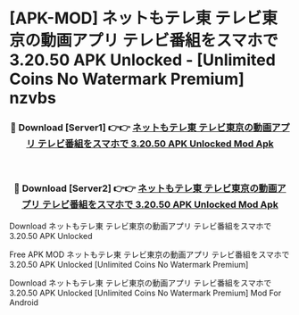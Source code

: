 # [APK-MOD] ネットもテレ東 テレビ東京の動画アプリ テレビ番組をスマホで 3.20.50 APK Unlocked - [Unlimited Coins No Watermark Premium] nzvbs



<div align="center">
<h3>🔴 Download [Server1] 👉👉 <a href="https://momento.my/?title=ネットもテレ東_テレビ東京の動画アプリ_テレビ番組をスマホで_3.20.50_APK_Unlocked">ネットもテレ東 テレビ東京の動画アプリ テレビ番組をスマホで 3.20.50 APK Unlocked Mod Apk</a></h3><br>

<h3>🔴 Download [Server2] 👉👉 <a href="https://momento.my/?title=ネットもテレ東_テレビ東京の動画アプリ_テレビ番組をスマホで_3.20.50_APK_Unlocked">ネットもテレ東 テレビ東京の動画アプリ テレビ番組をスマホで 3.20.50 APK Unlocked Mod Apk</a></h3>
</div>



Download ネットもテレ東 テレビ東京の動画アプリ テレビ番組をスマホで 3.20.50 APK Unlocked 

Free APK MOD ネットもテレ東 テレビ東京の動画アプリ テレビ番組をスマホで 3.20.50 APK Unlocked [Unlimited Coins No Watermark Premium]

Download ネットもテレ東 テレビ東京の動画アプリ テレビ番組をスマホで 3.20.50 APK Unlocked [Unlimited Coins No Watermark Premium] Mod For Android
